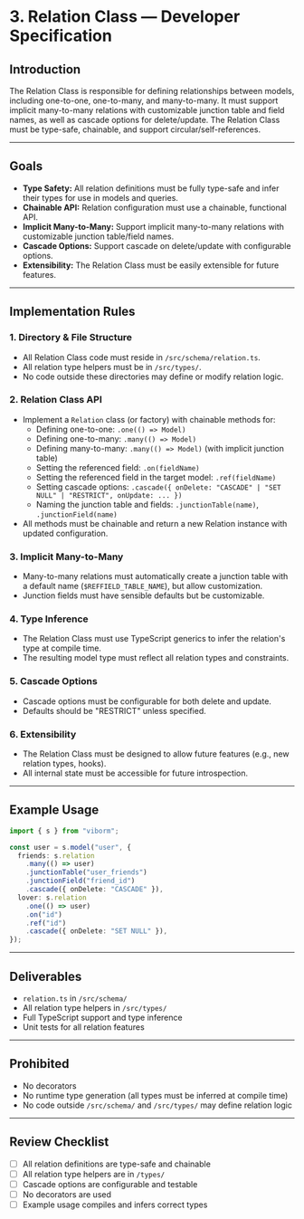 # 3. Relation Class — Developer Specification

## Introduction

The Relation Class is responsible for defining relationships between models, including one-to-one, one-to-many, and many-to-many. It must support implicit many-to-many relations with customizable junction table and field names, as well as cascade options for delete/update. The Relation Class must be type-safe, chainable, and support circular/self-references.

---

## Goals

- **Type Safety:** All relation definitions must be fully type-safe and infer their types for use in models and queries.
- **Chainable API:** Relation configuration must use a chainable, functional API.
- **Implicit Many-to-Many:** Support implicit many-to-many relations with customizable junction table/field names.
- **Cascade Options:** Support cascade on delete/update with configurable options.
- **Extensibility:** The Relation Class must be easily extensible for future features.

---

## Implementation Rules

### 1. Directory & File Structure

- All Relation Class code must reside in `/src/schema/relation.ts`.
- All relation type helpers must be in `/src/types/`.
- No code outside these directories may define or modify relation logic.

### 2. Relation Class API

- Implement a `Relation` class (or factory) with chainable methods for:
  - Defining one-to-one: `.one(() => Model)`
  - Defining one-to-many: `.many(() => Model)`
  - Defining many-to-many: `.many(() => Model)` (with implicit junction table)
  - Setting the referenced field: `.on(fieldName)`
  - Setting the referenced field in the target model: `.ref(fieldName)`
  - Setting cascade options: `.cascade({ onDelete: "CASCADE" | "SET NULL" | "RESTRICT", onUpdate: ... })`
  - Naming the junction table and fields: `.junctionTable(name)`, `.junctionField(name)`
- All methods must be chainable and return a new Relation instance with updated configuration.

### 3. Implicit Many-to-Many

- Many-to-many relations must automatically create a junction table with a default name (`$REFFIELD_TABLE_NAME`), but allow customization.
- Junction fields must have sensible defaults but be customizable.

### 4. Type Inference

- The Relation Class must use TypeScript generics to infer the relation's type at compile time.
- The resulting model type must reflect all relation types and constraints.

### 5. Cascade Options

- Cascade options must be configurable for both delete and update.
- Defaults should be "RESTRICT" unless specified.

### 6. Extensibility

- The Relation Class must be designed to allow future features (e.g., new relation types, hooks).
- All internal state must be accessible for future introspection.

---

## Example Usage

```ts
import { s } from "viborm";

const user = s.model("user", {
  friends: s.relation
    .many(() => user)
    .junctionTable("user_friends")
    .junctionField("friend_id")
    .cascade({ onDelete: "CASCADE" }),
  lover: s.relation
    .one(() => user)
    .on("id")
    .ref("id")
    .cascade({ onDelete: "SET NULL" }),
});
```

---

## Deliverables

- `relation.ts` in `/src/schema/`
- All relation type helpers in `/src/types/`
- Full TypeScript support and type inference
- Unit tests for all relation features

---

## Prohibited

- No decorators
- No runtime type generation (all types must be inferred at compile time)
- No code outside `/src/schema/` and `/src/types/` may define relation logic

---

## Review Checklist

- [ ] All relation definitions are type-safe and chainable
- [ ] All relation type helpers are in `/types/`
- [ ] Cascade options are configurable and testable
- [ ] No decorators are used
- [ ] Example usage compiles and infers correct types
